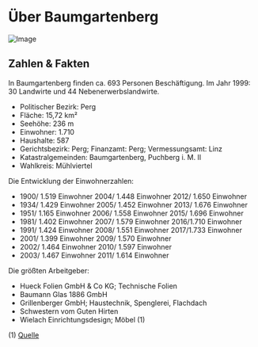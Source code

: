 # Über Baumgartenberg

![Image](http://www.baumgartenberg.at/images/stories/writer/Zahlen--Fakten-zu-Baumgartenberg_A597/Landschiftsbild-Ort-BGB.jpg)

## Zahlen & Fakten

In Baumgartenberg finden ca. 693 Personen Beschäftigung. Im Jahr 1999: 30 Landwirte und 44 Nebenerwerbslandwirte.

* Politischer Bezirk: Perg
* Fläche: 15,72 km²
* Seehöhe: 236 m
* Einwohner: 1.710
* Haushalte: 587
* Gerichtsbezirk: Perg; Finanzamt: Perg; Vermessungsamt: Linz
* Katastralgemeinden: Baumgartenberg, Puchberg i. M. II
* Wahlkreis: Mühlviertel

Die Entwicklung der Einwohnerzahlen:

* 1900/ 1.519 Einwohner              2004/ 1.448 Einwohner 2012/ 1.650 Einwohner
* 1934/ 1.429 Einwohner              2005/ 1.452 Einwohner 2013/ 1.676 Einwohner 
* 1951/ 1.165 Einwohner              2006/ 1.558 Einwohner 2015/ 1.696 Einwohner
* 1981/ 1.402 Einwohner              2007/ 1.579 Einwohner 2016/1.710  Einwohner
* 1991/ 1.424 Einwohner              2008/ 1.551 Einwohner 2017/1.733 Einwohner
* 2001/ 1.399 Einwohner              2009/ 1.570 Einwohner
* 2002/ 1.464 Einwohner              2010/ 1.597 Einwohner
* 2003/ 1.467 Einwohner              2011/ 1.614 Einwohner

Die größten Arbeitgeber:

* Hueck Folien GmbH & Co KG; Technische Folien
* Baumann Glas 1886 GmbH
* Grillenberger GmbH; Haustechnik, Spenglerei, Flachdach
* Schwestern vom Guten Hirten
* Wielach Einrichtungsdesign; Möbel (1)

(1) [Quelle](http://www.baumgartenberg.at/ueber-baumgartenberg)
